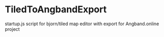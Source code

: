 # TiledToAngbandExport
startup.js script for bjorn/tiled map editor with export for Angband.online project
